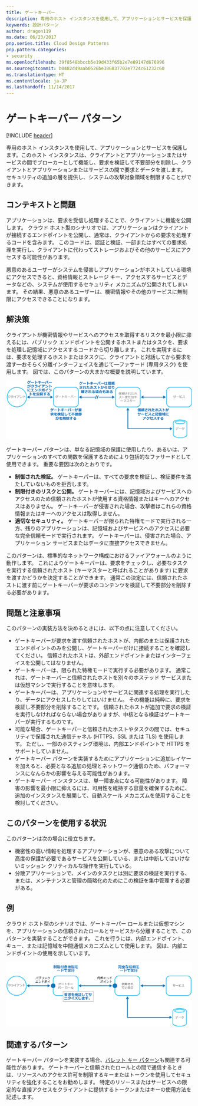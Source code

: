 ```yaml
---
title: ゲートキーパー
description: 専用のホスト インスタンスを使用して、アプリケーションとサービスを保護します。このホスト インスタンスは、クライアントとアプリケーションまたはサービスの間でブローカーとして機能し、要求を検証して不要部分を削除し、クライアントとアプリケーションまたはサービスの間で要求とデータを渡します。
keywords: 設計パターン
author: dragon119
ms.date: 06/23/2017
pnp.series.title: Cloud Design Patterns
pnp.pattern.categories:
- security
ms.openlocfilehash: 39f8548bbccb5e19d433f65b2e7e09147d676996
ms.sourcegitcommit: b0482d49aab0526be386837702e7724c61232c60
ms.translationtype: HT
ms.contentlocale: ja-JP
ms.lasthandoff: 11/14/2017
---
```

# <a name="gatekeeper-pattern"></a>ゲートキーパー パターン

[!INCLUDE [header](../_includes/header.md)]

専用のホスト インスタンスを使用して、アプリケーションとサービスを保護します。このホスト インスタンスは、クライアントとアプリケーションまたはサービスの間でブローカーとして機能し、要求を検証して不要部分を削除し、クライアントとアプリケーションまたはサービスの間で要求とデータを渡します。 セキュリティの追加の層を提供し、システムの攻撃対象領域を制限することができます。

## <a name="context-and-problem"></a>コンテキストと問題

アプリケーションは、要求を受信し処理することで、クライアントに機能を公開します。 クラウド ホスト型のシナリオでは、アプリケーションはクライアントが接続するエンドポイントを公開し、通常は、クライアントからの要求を処理するコードを含みます。 このコードは、認証と検証、一部またはすべての要求処理を実行し、クライアントに代わってストレージおよびその他のサービスにアクセスする可能性があります。

悪意のあるユーザーがシステムを侵害しアプリケーションがホストしている環境にアクセスできると、資格情報とストレージ キー、アクセスするサービスとデータなどの、システムが使用するセキュリティ メカニズムが公開されてしまいます。 その結果、悪意のあるユーザーは、機密情報やその他のサービスに無制限にアクセスできることになります。

## <a name="solution"></a>解決策

クライアントが機密情報やサービスへのアクセスを取得するリスクを最小限に抑えるには、パブリック エンドポイントを公開するホストまたはタスクを、要求を処理し記憶域にアクセスするコードから切り離します。 これを実現するには、要求を処理するホストまたはタスクに、クライアントと対話してから要求を渡す&mdash;おそらく分離インターフェイスを通じて&mdash;ファサード (専用タスク) を使用します。 図では、このパターンの大まかな概要を説明しています。

![このパターンの大まかな概要](./_images/gatekeeper-diagram.png)


ゲートキーパー パターンは、単なる記憶域の保護に使用したり、あるいは、アプリケーションのすべての関数を保護するためにより包括的なファサードとして使用できます。 重要な要因は次のとおりです。

- **制御された検証。** ゲートキーパーは、すべての要求を検証し、検証要件を満たしていないものを拒否します。
- **制限付きのリスクと公開。** ゲートキーパーには、記憶域およびサービスへのアクセスのため信頼されたホストが使用する資格情報またはキーへのアクセスはありません。 ゲートキーパーが侵害された場合、攻撃者はこれらの資格情報またはキーへのアクセスは取得しません。
- **適切なセキュリティ。** ゲートキーパーが限られた特権モードで実行される一方、残りのアプリケーションは、記憶域およびサービスへのアクセスに必要な完全信頼モードで実行されます。 ゲートキーパーは、侵害された場合、アプリケーション サービスまたはデータに直接アクセスできません。

このパターンは、標準的なネットワーク構成におけるファイアウォールのように動作します。 これによりゲートキーパーは、要求をチェックし、必要なタスクを実行する信頼されたホスト (キーマスターと呼ばれることがあります) に要求を渡すかどうかを決定することができます。 通常この決定には、信頼されたホストに渡す前にゲートキーパーが要求のコンテンツを検証して不要部分を削除する必要があります。

## <a name="issues-and-considerations"></a>問題と注意事項

このパターンの実装方法を決めるときには、以下の点に注意してください。

- ゲートキーパーが要求を渡す信頼されたホストが、内部のまたは保護されたエンドポイントのみを公開し、ゲートキーパーだけに接続することを確認してください。 信頼されたホストは、外部エンドポイントまたはインターフェイスを公開してはなりません。
- ゲートキーパーは、限られた特権モードで実行する必要があります。 通常これは、ゲートキーパーと信頼されたホストを別々のホステッド サービスまたは仮想マシンで実行することを意味します。
- ゲートキーパーは、アプリケーションやサービスに関連する処理を実行したり、データにアクセスしたりしてはいけません。 その機能は純粋に、要求を検証し不要部分を削除することです。 信頼されたホストが追加で要求の検証を実行しなければならない場合がありますが、中核となる検証はゲートキーパーが実行するものです。
- 可能な場合、ゲートキーパーと信頼されたホストやタスクの間では、セキュリティで保護された通信チャネル (HTTPS、SSL または TLS) を使用します。 ただし、一部のホスティング環境は、内部エンドポイントで HTTPS をサポートしていません。
- ゲートキーパー パターンを実装するためにアプリケーションに追加レイヤーを加えると、必要となる追加の処理とネットワーク通信のため、パフォーマンスになんらかの影響を与える可能性があります。
- ゲートキーパー インスタンスは、単一障害点になる可能性があります。 障害の影響を最小限に抑えるには、可用性を維持する容量を確保するために、追加のインスタンスを展開して、自動スケール メカニズムを使用することを検討してください。

## <a name="when-to-use-this-pattern"></a>このパターンを使用する状況

このパターンは次の場合に役立ちます。

- 機密性の高い情報を処理するアプリケーションが、悪意のある攻撃について高度の保護が必要であるサービスを公開している、または中断してはいけないミッション クリティカルな操作を実行している。
- 分散アプリケーションで、メインのタスクとは別に要求の検証を実行する、または、メンテナンスと管理の簡略化のためにこの検証を集中管理する必要がある。

## <a name="example"></a>例

クラウド ホスト型のシナリオでは、ゲートキーパー ロールまたは仮想マシンを、アプリケーションの信頼されたロールとサービスから分離することで、このパターンを実装することができます。 これを行うには、内部エンドポイント、キュー、または記憶域を中間通信メカニズムとして使用します。 図は、内部エンドポイントの使用を示しています。

![Cloud Services Web とワーカー ロールを使用したパターンの例](./_images/gatekeeper-endpoint.png)


## <a name="related-patterns"></a>関連するパターン

ゲートキーパー パターンを実装する場合、[バレット キー パターン](valet-key.md)も関連する可能性があります。 ゲートキーパーと信頼されたロールとの間で通信するときは、リソースへのアクセス許可を制限するキーまたはトークンを使用してセキュリティを強化することをお勧めします。 特定のリソースまたはサービスへの限定的な直接アクセスをクライアントに提供するトークンまたはキーの使用方法を記述します。
